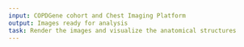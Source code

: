 ```yaml
---
input: COPDGene cohort and Chest Imaging Platform
output: Images ready for analysis
task: Render the images and visualize the anatomical structures
---
```

